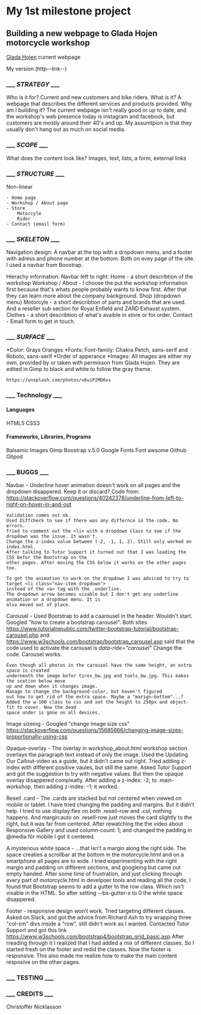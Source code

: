 # My 1st milestone project
## Building a new webpage to Glada Hojen motorcycle workshop

[Glada Hojen](https://gladahojen.se/) current webpage

My version (http--link--)

### ___ *STRATEGY* ___

Who is it for? 
    Current and new customers and bike riders.
What is it?
    A webpage that describes the different services and products provided.
Why am I building it?
    The current webpage isn't really good or up to date, and the workshop's web presence today is
    instagram and facebook, but customers are mostly around their 40's and up. My assumtpion
    is that they usually don't hang out as much on social media.


### ___ *SCOPE* ___

What does the content look like?
    Images, text, lists, a form, external links



### ___ *STRUCTURE* ___

Non-linear

    - Home page
    - Workshop / About page
    - Store
        Motorcyle 
        Rider
    - Contact (email form)



### ___ *SKELETON* ___

Navigation design: 
    A navbar at the top with a dropdown menu, and a footer with adress and phone number
    at the bottom. Both on evey page of the site.
    I used a navbar from Boostrap.

Hierachy information:
    Navbar left to right:
    Home - a short describtion of the workshop
    Workshop / About - I choose the put the workshop information first because that's whats
        people probably wants to know first. After that they can learn more about the
        company background.
    Shop (dropdown menu) 
        Motorcyle - a short describtion of parts and brands that are used. And a reseller
        sub section for Royal Enfield and ZARD Exhaust system.
        Clothes - a short describtion of what's avaible in store or for order.
    Contact - Email form to get in touch.


### ___ *SURFACE* ___

*Color: 
    Grays 
    Oranges
*Fonts:
    Font-family: Chakra Petch, sans-serif and Roboto, sans-serif
*Order of apperance
*Images:
    All images are either my own, provided by or taken with permisson from Glada Hojen.
    They are edited in Gimp to black and white to follow the gray theme.
    
    https://unsplash.com/photos/v6uiP2MD6vs


### ___ Technology ___

#### Languages
HTML5
CSS3
#### Frameworks, Libraries, Programs
Balsamic Images
Gimp
Boostrap v.5.0
Google Fonts
Font awsome
Github
Gitpod


### ___ BUGGS ___

Navbar - Underline hover animation doesn't work on all pages and the dropdown disappered. Keep it or discard?
    Code from: https://stackoverflow.com/questions/40242378/underline-from-left-to-right-on-hover-in-and-out

    Validation comes out ok.
    Used Diffcheck to see if there was any differnce in the code. No errors.
    Tried to comment out the <li> with a dropdown class to see if the dropdown was the issue. It wasn't.
    Change the z-index value between (-2, -1, 1, 2). Still only worked on index.html.
    After talking to Tutor Support it turned out that I was loading the CSS befor the Bootstrap on the
    other pages. After moving the CSS below it works on the other pages too. 

    To get the animation to work on the dropdown I was adviced to try to target <li class="nav-item dropdown"> 
    instead of the <a> tag with the .underline.
    The dropdown arrow becomes visable but I don't get any underline animation or a dropdown menu. It is
    also moved out of place.

Carousel - Used Bootstrap to add a caarousel in the header. Wouldn't start.
    Googled "how to create a bootstrap carousel". Both sites 
    https://www.tutorialrepublic.com/twitter-bootstrap-tutorial/bootstrap-carousel.php
    and
    https://www.w3schools.com/bootstrap/bootstrap_carousel.asp
    said that the code used to activate the carousel is *data-ride="carousel"*
    Change the code. Carousel works.

    Even though all photos in the carousel have the same height, an extra space is created 
    underneath the image befor tires_bw.jpg and tools_bw.jpg. This makes the scetion below move 
    up and down when it changes image. 
    Manage to change the background-color, but haven't figured
    out how to get rid of the extra space. Maybe a "marign-bottom"...?
    Added the w-100 class to css and set the height to 250px and object-fit to cover. Now the dead 
    space under is gone on all devices.

Image sizeing - Googled "change image size css"
    https://stackoverflow.com/questions/15685666/changing-image-sizes-proportionally-using-css    

Opaque-overlay - The overlay in workshop_about.html workshop section overlays the paragraph text 
    instead of only the image. Used the Updating Our Callout-video as a guide, but it didn't came
    out right.
    Tried adding z-index with different positive vaules, but still the same.
    Asked Tutor Support and got the suggestion to try with negative values.
    But then the opaque overlay disappered compleatly.
    After adding a z-index: -2; to .main-workshop, then adding z-index: -1; it worked.

Resell .card - The .cards are stacked but not centered when viewed on mobile or tablet.
    I have tried changing the padding and margins. But it didn't help.
    I tried to use display:flex on both .resell-row and .col, nothing happens.
    And margin:auto on .resell-row just moves the card slightly to the right, but it was far from centered.
    After rewatching the the video about Responsive Gallery and used column-count: 1; and changed the
    padding in @media för mobile I got it centered.

A mysterious white space  - ...that isn't a margin along the right side. The space creaties a scrollbar at the
    bottom in the motorcycle.html and on a smartphone all pages are to wide.
    I tried experimenting with the right margin and padding on different sections, and googleing but came 
    out empty handed.
    After some time of frustration, and just clicking through every part of motorcycle.html in develpoer tools and
    reading all the code, I found that Bootstrap seems to add a gutter to the row class. Which isn't visable in the
    HTML. So after setting  --bs-gutter-x to 0 the white space disappered.

Footer - responsive design won't work. Tried targeting different classes. 
    Asked on Slack, and got the advice from Richard Ash to try wrapping three "col-sm" divs inside a "row".
    still didn't work as I wanted.
    Contacted Tutor Support and got this link https://www.w3schools.com/bootstrap4/bootstrap_grid_basic.asp
    After rreading through it I realized that I had added a mix of different classes.
    So I started fresh on the footer and redid the classes. 
    Now the footer is responsive. 
    This also made me realize how to make the main content resposive on the other pages. 

### ___ TESTING ___


### ___ CREDITS ___

Christoffer Nicklasson
